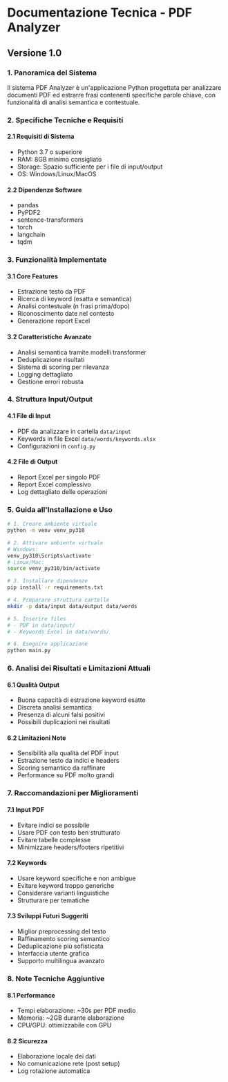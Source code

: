 # Documentazione Tecnica - PDF Analyzer
## Versione 1.0

### 1. Panoramica del Sistema
Il sistema PDF Analyzer è un'applicazione Python progettata per analizzare documenti PDF ed estrarre frasi contenenti specifiche parole chiave, con funzionalità di analisi semantica e contestuale.

### 2. Specifiche Tecniche e Requisiti
#### 2.1 Requisiti di Sistema
- Python 3.7 o superiore
- RAM: 8GB minimo consigliato 
- Storage: Spazio sufficiente per i file di input/output
- OS: Windows/Linux/MacOS

#### 2.2 Dipendenze Software
- pandas
- PyPDF2
- sentence-transformers
- torch
- langchain
- tqdm

### 3. Funzionalità Implementate
#### 3.1 Core Features
- Estrazione testo da PDF
- Ricerca di keyword (esatta e semantica)
- Analisi contestuale (n frasi prima/dopo)
- Riconoscimento date nel contesto
- Generazione report Excel

#### 3.2 Caratteristiche Avanzate
- Analisi semantica tramite modelli transformer
- Deduplicazione risultati
- Sistema di scoring per rilevanza
- Logging dettagliato
- Gestione errori robusta

### 4. Struttura Input/Output
#### 4.1 File di Input
- PDF da analizzare in cartella `data/input`
- Keywords in file Excel `data/words/keywords.xlsx`
- Configurazioni in `config.py`

#### 4.2 File di Output
- Report Excel per singolo PDF
- Report Excel complessivo
- Log dettagliato delle operazioni

### 5. Guida all'Installazione e Uso

```bash
# 1. Creare ambiente virtuale
python -m venv venv_py310

# 2. Attivare ambiente virtuale
# Windows:
venv_py310\Scripts\activate
# Linux/Mac:
source venv_py310/bin/activate

# 3. Installare dipendenze
pip install -r requirements.txt

# 4. Preparare struttura cartelle
mkdir -p data/input data/output data/words

# 5. Inserire files
# - PDF in data/input/
# - Keywords Excel in data/words/

# 6. Eseguire applicazione
python main.py
```

### 6. Analisi dei Risultati e Limitazioni Attuali

#### 6.1 Qualità Output
- Buona capacità di estrazione keyword esatte
- Discreta analisi semantica
- Presenza di alcuni falsi positivi
- Possibili duplicazioni nei risultati

#### 6.2 Limitazioni Note
- Sensibilità alla qualità del PDF input
- Estrazione testo da indici e headers
- Scoring semantico da raffinare
- Performance su PDF molto grandi

### 7. Raccomandazioni per Miglioramenti

#### 7.1 Input PDF
- Evitare indici se possibile
- Usare PDF con testo ben strutturato
- Evitare tabelle complesse
- Minimizzare headers/footers ripetitivi

#### 7.2 Keywords
- Usare keyword specifiche e non ambigue
- Evitare keyword troppo generiche
- Considerare varianti linguistiche
- Strutturare per tematiche

#### 7.3 Sviluppi Futuri Suggeriti
- Miglior preprocessing del testo
- Raffinamento scoring semantico
- Deduplicazione più sofisticata
- Interfaccia utente grafica
- Supporto multilingua avanzato

### 8. Note Tecniche Aggiuntive

#### 8.1 Performance
- Tempi elaborazione: ~30s per PDF medio
- Memoria: ~2GB durante elaborazione
- CPU/GPU: ottimizzabile con GPU

#### 8.2 Sicurezza
- Elaborazione locale dei dati
- No comunicazione rete (post setup)
- Log rotazione automatica


